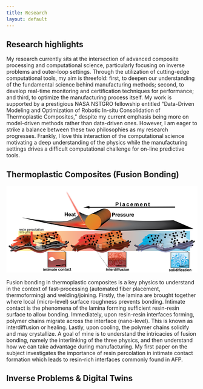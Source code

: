 ```yaml
---
title: Research 
layout: default
---
```


## Research highlights
My research currently sits at the intersection of advanced composite processing and computational science, particularly focusing on inverse problems and outer-loop settings. Through the utilization of cutting-edge computational tools, my aim is threefold: first, to deepen our understanding of the fundamental science behind manufacturing methods; second, to develop real-time monitoring and certification techniques for performance; and third, to optimize the manufacturing process itself. My work is supported by a prestigious NASA NSTGRO fellowship entitled "Data-Driven Modeling and Optimization of Robotic In-situ Consolidation of Thermoplastic Composites," despite my current emphasis being more on model-driven methods rather than data-driven ones. However, I am eager to strike a balance between these two philosophies as my research progresses. Frankly, I love this interaction of the computational science motivating a deep understanding of the physics while the manufacturing settings drives a difficult computational challenge for on-line predictive tools. 

## Thermoplastic Composites (Fusion Bonding)
<div max-width: 100%;border: 10px"> 
    <img src="images/fiber infiltration v7.1.png" />
</div>

Fusion bonding in thermoplastic composites is a key physics to understand in the context of fast-processing (automated fiber placement, thermoforming) and welding/joining. Firstly, the lamina are brought together where local (micro-level) surface roughness prevents bonding. Intimate contact is the phenomena of the lamina forming sufficient resin-resin surface to allow bonding. Immediately, upon resin-resin interfaces forming, polymer chains migrate across the interface (nano-level). This is known as interdiffusion or healing. Lastly, upon cooling, the polymer chains solidify and may crystallize. A goal of mine is to understand the intricacies of fusion bonding, namely the interlinking of the three physics, and then understand how we can take advantage during manufacturing. My first paper on the subject investigates the importance of resin percolation in intimate contact formation which leads to resin-rich interfaces commonly found in AFP. 

## Inverse Problems & Digital Twins 
